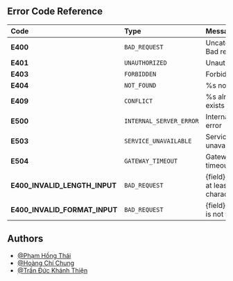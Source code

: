
## Error Code Reference


| Code | Type     | Message                |
| :-------- | :------- | :------------------------- |
| **E400** | `BAD_REQUEST` | Uncategorized Bad request |
| **E401** | `UNAUTHORIZED` | Unauthorized |
| **E403** | `FORBIDDEN` | Forbidden |
| **E404** | `NOT_FOUND` | %s not found |
| **E409** | `CONFLICT` | %s already exists |
| **E500** | `INTERNAL_SERVER_ERROR` | Internal server error |
| **E503** | `SERVICE_UNAVAILABLE` | Service unavailable |
| **E504** | `GATEWAY_TIMEOUT` | Gateway timeout |
| **E400_INVALID_LENGTH_INPUT** | `BAD_REQUEST` | {field} must be at least {min} characters |
| **E400_INVALID_FORMAT_INPUT** | `BAD_REQUEST` | {field} format is not valid |


## Authors

- [@Phạm Hồng Thái](https://github.com/phamhongthai2606)
- [@Hoàng Chí Chung](https://github.com/chungphoma110702)
- [@Trần Đức Khánh Thiện](https://github.com/sp1deydev)


